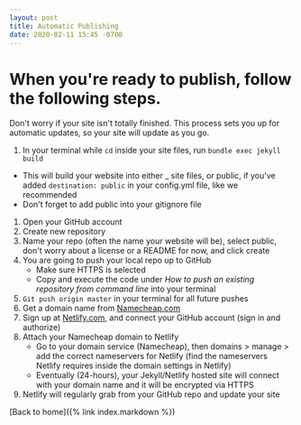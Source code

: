 ```yaml
---
layout: post
title: Automatic Publishing
date: 2020-02-11 15:45 -0700
---
```

# When you're ready to publish, follow the following steps.
Don't worry if your site isn't totally finished. This process sets you up for automatic updates, so your site will update as you go.

1. In your terminal while `cd` inside your site files, run `bundle exec jekyll build`  
  * This will build your website into either _ site files, or public, if you've added `destination: public` in your config.yml file, like we recommended
  * Don't forget to add public into your gitignore file
1. Open your GitHub account
2. Create new repository
3. Name your repo (often the name your website will be), select public, don't worry about a license or a README for now, and click create
4. You are going to push your local repo up to GitHub
   * Make sure HTTPS is selected
   * Copy and execute the code under *How to push an existing repository from command line* into your terminal
7. `Git push origin master` in your terminal for all future pushes
8. Get a domain name from [Namecheap.com](https://www.namecheap.com/)
9. Sign up at [Netlify.com](https://www.netlify.com/), and connect your GitHub account (sign in and authorize)
10. Attach your Namecheap domain to Netlify  
      * Go to your domain service (Namecheap), then domains > manage > add the correct nameservers for Netlify (find the nameservers Netlify requires inside the domain settings in Netlify)
      * Eventually (24-hours), your Jekyll/Netlify hosted site will connect with your domain name and it will be encrypted via HTTPS
11. Netlify will regularly grab from your GitHub repo and update your site

[Back to home]({% link index.markdown %})
